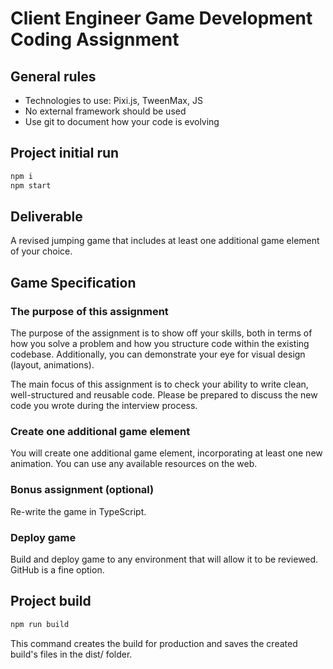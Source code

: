 # Client Engineer Game Development Coding Assignment

## General rules
- Technologies to use: Pixi.js, TweenMax, JS
- No external framework should be used
- Use git to document how your code is evolving

## Project initial run
  ```bash
  npm i
  npm start
  ```

## Deliverable

A revised jumping game that includes at least one additional game element of your choice. 


## Game Specification

### The purpose of this assignment

The purpose of the assignment is to show off your skills, both in terms of how you solve a problem and how you structure code within the existing codebase. Additionally, you can demonstrate your eye for visual design (layout, animations). 

The main focus of this assignment is to check your ability to write clean, well-structured and reusable code. Please be prepared to discuss the new code you wrote during the interview process.

### Create one additional game element

You will create one additional game element, incorporating at least one new animation. You can use any available resources on the web.

### Bonus assignment (optional)

Re-write the game in TypeScript.

### Deploy game

Build and deploy game to any environment that will allow it to be reviewed. GitHub is a fine option.

## Project build
  ```bash
  npm run build
  ```
This command creates the build for production and saves the created build's files in the dist/ folder.

